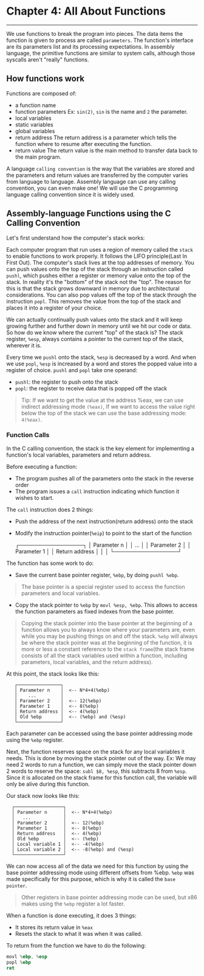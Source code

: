 # Chapter 4: All About Functions
---
We use functions to break the program into pieces.
The data items the function is given to process are called `parameters`.
The function's interface are its parameters list and its processing expectations.
In assembly language, the primitive functions are similar to system calls, although
those syscalls aren't "really" functions.

## How functions work
Functions are composed of:
- a function name
- function parameters
Ex: `sin(2)`, `sin` is the name and `2` the parameter.
- local variables
- static variables
- global variables
- return address
The return address is a parameter which tells the function where to resume after executing the function.
- return value
The return value is the main method to transfer data back to the main program.

A language `calling convention` is the way that the variables are stored and the parameters and return
values are transferred by the computer varies from language to language.
Assembly language can use any calling convention, you can even make one!
We will use the C programming language calling convention since it is widely used.

## Assembly-language Functions using the C Calling Convention
Let's first understand how the computer's stack works:

Each computer program that run uses a region of memory called the `stack` to enable functions to work
properly. It follows the LIFO principle(Last In First Out).
The computer's stack lives at the top addresses of memory. You can push values onto the top of the
stack through an instruction called `pushl`, which pushes either a register or memory value onto
the top of the stack. In reality it's the "bottom" of the stack not the "top".
The reason for this is that the stack grows downward in memory due to architectural considerations.
You can also pop values off the top of the stack through the instruction `popl`.
This removes the value from the top of the stack and places it into a register of your choice.

We can actually continually push values onto the stack and it will keep growing further and further down in memory
until we hit our code or data. So how do we know where the current "top" of the stack is? The stack register,
`%esp`, always contains a pointer to the current top of the stack, wherever it is.

Every time we `pushl` onto the stack, `%esp` is decreased by a word.
And when we use `popl`, `%esp` is increased by a word and stores the popped value into a register of choice.
`pushl` and `popl` take one operand:
- `pushl`: the register to push onto the stack
- `popl`: the register to receive data that is popped off the stack

> Tip: If we want to get the value at the address %eax, we can use indirect addressing mode `(%eax)`,
 If we want to access the value right below the top of the stack we can use the base addressing mode: `4(%eax)`.
 
### Function Calls
In the C calling convention, the stack is the key element for implementing a function's local variables, parameters and
return address.

Before executing a function:
- The program pushes all of the parameters onto the stack in the reverse order
- The program issues a `call` instruction indicating which function it wishes to start.

The `call` instruction does 2 things:
- Push the address of the next instruction(return address) onto the stack
- Modify the instruction pointer(`%eip`) to point to the start of the function

    ┌─────────────────┐
    │  Parameter n    │
    │    ...          │
    │  Parameter 2    │
    │  Parameter 1    │
    │  Return address │
    │                 │
    └─────────────────┘

The function has some work to do:
- Save the current base pointer register, `%ebp`, by doing `pushl %ebp`.

> The base pointer is a special register used to access the function parameters and local variables.

- Copy the stack pointer to `%ebp` by `movl %esp, %ebp`. This allows to access the function parameters as fixed
indexes from the base pointer.

> Copying the stack pointer into the base pointer at the beginning of a function allows you to always know where
 your parameters are, even while you may be pushing things on and off the stack.
 `%ebp` will always be where the stack pointer was at the beginning of the function, it is more or less a constant
 reference to the `stack frame`(the stack frame consists of all the stack variables used within a function, including
 parameters, local variables, and the return address).

 At this point, the stack looks like this:

       ┌────────────────┐
       │ Parameter n    │  <-- N*4+4(%ebp)
       │    ...         │
       │ Parameter 2    │  <-- 12(%ebp)
       │ Parameter 1    │  <-- 8(%ebp)
       │ Return address │  <-- 4(%ebp)
       │ Old %ebp       │  <-- (%ebp) and (%esp)
       └────────────────┘

Each parameter can be accessed using the base pointer addressing mode using the `%ebp` register.

Next, the function reserves space on the stack for any local variables it needs. This is done by
moving the stack pointer out of the way.
Ex: We may need 2 words to run a function, we can simply move the stack pointer down 2 words to
reserve the space: `subl $8, %esp`, this subtracts 8 from `%esp`. Since it is allocated on the stack
frame for this function call, the variable will only be alive during this function.

Our stack now looks like this:

      ┌──────────────────┐
      │ Parameter n      │  <-- N*4+4(%ebp)
      │   ...            │
      │ Parameter 2      │  <-- 12(%ebp)
      │ Parameter 1      │  <-- 8(%ebp)
      │ Return address   │  <-- 4(%ebp)
      │ Old %ebp         │  <-- (%ebp)
      │ Local variable 1 │  <-- -4(%ebp)
      │ Local variable 2 │  <-- -8(%ebp) and (%esp)
      └──────────────────┘

We can now access all of the data we need for this function by using the base pointer addressing mode
using different offsets from %ebp. `%ebp` was made specifically for this purpose, which is why it is
called the `base pointer`.

> Other registers in base pointer addressing mode can be used, but x86 makes using the `%ebp` register a lot faster.

When a function is done executing, it does 3 things:
- It stores its return value in `%eax`
- Resets the stack to what it was when it was called.

To return from the function we have to do the following:
```asm
movl %ebp, %esp
popl %ebp
ret
```

